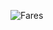 ![Fares](https://github.com/Forus-Spec/Forus-Spec/assets/118015826/7e764a6c-710b-46fe-8e20-8b31e44cb6eb)
